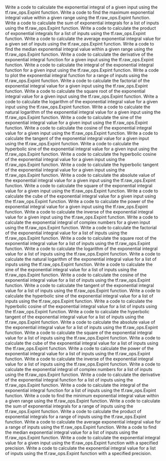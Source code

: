 Write a code to calculate the exponential integral of a given input using the tf.raw_ops.Expint function.
Write a code to find the maximum exponential integral value within a given range using the tf.raw_ops.Expint function.
Write a code to calculate the sum of exponential integrals for a list of inputs using the tf.raw_ops.Expint function.
Write a code to calculate the product of exponential integrals for a list of inputs using the tf.raw_ops.Expint function.
Write a code to calculate the average exponential integral value for a given set of inputs using the tf.raw_ops.Expint function.
Write a code to find the median exponential integral value within a given range using the tf.raw_ops.Expint function.
Write a code to calculate the derivative of the exponential integral function for a given input using the tf.raw_ops.Expint function.
Write a code to calculate the integral of the exponential integral function for a given input using the tf.raw_ops.Expint function.
Write a code to plot the exponential integral function for a range of inputs using the tf.raw_ops.Expint function.
Write a code to calculate the factorial of the exponential integral value for a given input using the tf.raw_ops.Expint function.
Write a code to calculate the square root of the exponential integral value for a given input using the tf.raw_ops.Expint function.
Write a code to calculate the logarithm of the exponential integral value for a given input using the tf.raw_ops.Expint function.
Write a code to calculate the natural logarithm of the exponential integral value for a given input using the tf.raw_ops.Expint function.
Write a code to calculate the sine of the exponential integral value for a given input using the tf.raw_ops.Expint function.
Write a code to calculate the cosine of the exponential integral value for a given input using the tf.raw_ops.Expint function.
Write a code to calculate the tangent of the exponential integral value for a given input using the tf.raw_ops.Expint function.
Write a code to calculate the hyperbolic sine of the exponential integral value for a given input using the tf.raw_ops.Expint function.
Write a code to calculate the hyperbolic cosine of the exponential integral value for a given input using the tf.raw_ops.Expint function.
Write a code to calculate the hyperbolic tangent of the exponential integral value for a given input using the tf.raw_ops.Expint function.
Write a code to calculate the absolute value of the exponential integral value for a given input using the tf.raw_ops.Expint function.
Write a code to calculate the square of the exponential integral value for a given input using the tf.raw_ops.Expint function.
Write a code to calculate the cube of the exponential integral value for a given input using the tf.raw_ops.Expint function.
Write a code to calculate the power of the exponential integral value for a given input using the tf.raw_ops.Expint function.
Write a code to calculate the inverse of the exponential integral value for a given input using the tf.raw_ops.Expint function.
Write a code to calculate the exponential integral of complex numbers for a given input using the tf.raw_ops.Expint function.
Write a code to calculate the factorial of the exponential integral value for a list of inputs using the tf.raw_ops.Expint function.
Write a code to calculate the square root of the exponential integral value for a list of inputs using the tf.raw_ops.Expint function.
Write a code to calculate the logarithm of the exponential integral value for a list of inputs using the tf.raw_ops.Expint function.
Write a code to calculate the natural logarithm of the exponential integral value for a list of inputs using the tf.raw_ops.Expint function.
Write a code to calculate the sine of the exponential integral value for a list of inputs using the tf.raw_ops.Expint function.
Write a code to calculate the cosine of the exponential integral value for a list of inputs using the tf.raw_ops.Expint function.
Write a code to calculate the tangent of the exponential integral value for a list of inputs using the tf.raw_ops.Expint function.
Write a code to calculate the hyperbolic sine of the exponential integral value for a list of inputs using the tf.raw_ops.Expint function.
Write a code to calculate the hyperbolic cosine of the exponential integral value for a list of inputs using the tf.raw_ops.Expint function.
Write a code to calculate the hyperbolic tangent of the exponential integral value for a list of inputs using the tf.raw_ops.Expint function.
Write a code to calculate the absolute value of the exponential integral value for a list of inputs using the tf.raw_ops.Expint function.
Write a code to calculate the square of the exponential integral value for a list of inputs using the tf.raw_ops.Expint function.
Write a code to calculate the cube of the exponential integral value for a list of inputs using the tf.raw_ops.Expint function.
Write a code to calculate the power of the exponential integral value for a list of inputs using the tf.raw_ops.Expint function.
Write a code to calculate the inverse of the exponential integral value for a list of inputs using the tf.raw_ops.Expint function.
Write a code to calculate the exponential integral of complex numbers for a list of inputs using the tf.raw_ops.Expint function.
Write a code to calculate the derivative of the exponential integral function for a list of inputs using the tf.raw_ops.Expint function.
Write a code to calculate the integral of the exponential integral function for a list of inputs using the tf.raw_ops.Expint function.
Write a code to find the minimum exponential integral value within a given range using the tf.raw_ops.Expint function.
Write a code to calculate the sum of exponential integrals for a range of inputs using the tf.raw_ops.Expint function.
Write a code to calculate the product of exponential integrals for a range of inputs using the tf.raw_ops.Expint function.
Write a code to calculate the average exponential integral value for a range of inputs using the tf.raw_ops.Expint function.
Write a code to find the median exponential integral value for a list of inputs using the tf.raw_ops.Expint function.
Write a code to calculate the exponential integral value for a given input using the tf.raw_ops.Expint function with a specified precision.
Write a code to calculate the exponential integral value for a list of inputs using the tf.raw_ops.Expint function with a specified precision.